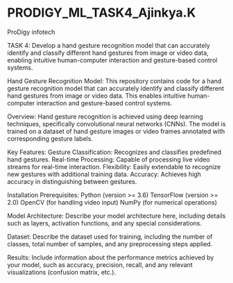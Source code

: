 # PRODIGY_ML_TASK4_Ajinkya.K
ProDigy infotech

TASK 4: Develop a hand gesture recognition model that can accurately identify and classify different hand gestures from image or video data,
enabling intuitive human-computer interaction and gesture-based control systems.


Hand Gesture Recognition Model: This repository contains code for a hand gesture recognition model that can accurately identify and classify different hand gestures from image or video data.
This enables intuitive human-computer interaction and gesture-based control systems.

Overview: Hand gesture recognition is achieved using deep learning techniques, specifically convolutional neural networks (CNNs). 
The model is trained on a dataset of hand gesture images or video frames annotated with corresponding gesture labels.

Key Features: Gesture Classification: Recognizes and classifies predefined hand gestures. Real-time Processing: Capable of processing live video streams for real-time interaction. 
Flexibility: Easily extendable to recognize new gestures with additional training data. Accuracy: Achieves high accuracy in distinguishing between gestures.

Installation Prerequisites: Python (version >= 3.6) TensorFlow (version >= 2.0) OpenCV (for handling video input) NumPy (for numerical operations)

Model Architecture: Describe your model architecture here, including details such as layers, activation functions, and any special considerations.

Dataset: Describe the dataset used for training, including the number of classes, total number of samples, and any preprocessing steps applied.

Results: Include information about the performance metrics achieved by your model, such as accuracy, precision, recall, and any relevant visualizations (confusion matrix, etc.).

